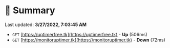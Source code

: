 # 📖 Summary
Last updated: **3/27/2022, 7:03:45 AM**

- `GET` [https://uptimerfree.tk](https://uptimerfree.tk) - **Up** (506ms)
- `GET` [https://monitoruptimer.tk](https://monitoruptimer.tk) - **Down** (72ms)
